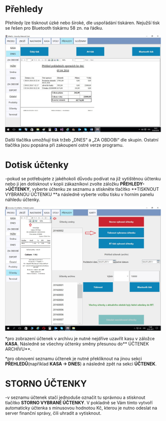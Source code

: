 # Přehledy

Přehledy lze tisknout úzké nebo široké, dle uspořádání tiskáren. Nejužší tisk se řešen pro Bluetooth tiskárnu 58 zn. na řádku.

![Přehledy](img/report.png)

Další tlačítka umožňují tisk tržeb „DNES“ a „ZA OBDOBí“ dle skupin. Ostatní tlačítka jsou popsána  při zakoupení ostré verze programu.

# Dotisk účtenky

-pokud se potřebujete z jakéhokoli důvodu podívat na již vytištěnou účtenku nebo ji jen dotisknout v kopii zákazníkovi zvolte záložku **PŘEHLEDY-&gt;ÚČTENKY**, vyberte účtenku ze seznamu a stiskněte tlačítko **TISKNOUT VYBRANOU ÚČTENKU **a následně vyberte volbu tisku v horním panelu náhledu účtenky.

![](/assets/uctenky.JPG)

\*pro zobrazení účtenek v archívu je nutné nejdříve uzavřít kasu v záložce **KASA**. Následně se všechny účtenky směny přesunou do** ÚČTENEK ARCHÍVU**.

\*pro obnovení seznamu účtenek je nutné překliknout na jinou sekci **PŘEHLEDŮ**\(například **KASA -&gt; DNES**\) a následně zpět na sekci **ÚČTENEK**.

# STORNO ÚČTENKY

-v seznamu účtenek stačí jednoduše označit tu správnou a stisknout tlačítko **STORNO VYBRANÉ ÚČTENKY**. V pokladně se Vám tímto vytvoří automaticky účtenka s minusovou hodnotou Kč, kterou je nutno odeslat na server finanční správy, čili uhradit a vytisknout.

